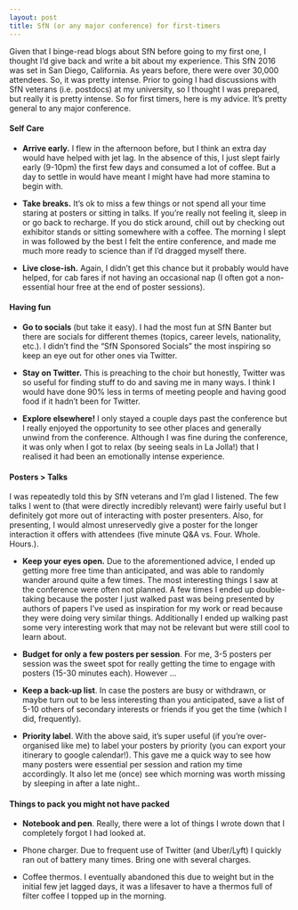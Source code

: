 ```yaml
---
layout: post
title: SfN (or any major conference) for first-timers
---
```


Given that I binge-read blogs about SfN before going to my first one, I thought I’d give back and write a bit about my experience. This SfN 2016 was set in San Diego, California. As years before, there were over 30,000 attendees. So, it was pretty intense. Prior to going I had discussions with SfN veterans (i.e. postdocs) at my university, so I thought I was prepared, but really it is pretty intense. So for first timers, here is my advice. It’s pretty general to any major conference.

#### Self Care
* **Arrive early.** I flew in the afternoon before, but I think an extra day would have helped with jet lag. In the absence of this, I just slept fairly early (9-10pm) the first few days and consumed a lot of coffee. But a day to settle in would have meant I might have had more stamina to begin with.

* **Take breaks.** It’s ok to miss a few things or not spend all your time staring at posters or sitting in talks. If you’re really not feeling it, sleep in or go back to recharge. If you do stick around, chill out by checking out exhibitor stands or sitting somewhere with a coffee. The morning I slept in was followed by the best I felt the entire conference, and made me much more ready to science than if I’d dragged myself there.

* **Live close-ish.** Again, I didn’t get this chance but it probably would have helped, for cab fares if not  having an occasional nap (I often got a non-essential hour free at the end of poster sessions).

#### Having fun
* **Go to socials** (but take it easy). I had the most fun at SfN Banter but there are socials for different themes (topics, career levels, nationality, etc.). I didn’t find the “SfN Sponsored Socials” the most inspiring so keep an eye out for other ones via Twitter.

* **Stay on Twitter.** This is preaching to the choir but honestly, Twitter was so useful for finding stuff to do and saving me in many ways. I think I would have done 90% less in terms of meeting people and having good food if it hadn’t been for Twitter.

* **Explore elsewhere!** I only stayed a couple days past the conference but I really enjoyed the opportunity to see other places and generally unwind from the conference. Although I was fine during the conference, it was only when I got to relax (by seeing seals in La Jolla!) that I realised it had been an emotionally intense experience.

#### Posters > Talks
I was repeatedly told this by SfN veterans and I’m glad I listened. The few talks I went to (that were directly incredibly relevant) were fairly useful but I definitely got more out of interacting with poster presenters. Also, for presenting, I would almost unreservedly give a poster for the longer interaction it offers with attendees (five minute Q&A vs. Four. Whole. Hours.).

* **Keep your eyes open.** Due to the aforementioned advice, I ended up getting more free time than anticipated, and was able to randomly wander around quite a few times. The most interesting things I saw at the conference were often not planned. A few times I ended up double-taking because the poster I just walked past was being presented by authors of papers I’ve used as inspiration for my work or read because they were doing very similar things. Additionally I ended up walking past some very interesting work that may not be relevant but were still cool to learn about.

* **Budget for only a few posters per session**. For me, 3-5 posters per session was the sweet spot for really getting the time to engage with posters (15-30 minutes each). However ... 

* **Keep a back-up list**. In case the posters are busy or withdrawn, or maybe turn out to be less interesting than you anticipated, save a list of 5-10 others of secondary interests or friends if you get the time (which I did, frequently).

* **Priority label**. With the above said, it’s super useful (if you’re over-organised like me) to label your posters by priority (you can export your itinerary to google calendar!). This gave me a quick way to see how many posters were essential per session and ration my time accordingly. It also let me (once) see which morning was worth missing by sleeping in after a late night..

#### Things to pack you might not have packed
* **Notebook and pen**. Really, there were a lot of things I wrote down that I completely forgot I had looked at.

* Phone charger. Due to frequent use of Twitter (and Uber/Lyft) I quickly ran out of battery many times. Bring one with several charges.

* Coffee thermos. I eventually abandoned this due to weight but in the initial few jet lagged days, it was a lifesaver to have a thermos full of filter coffee I topped up in the morning.